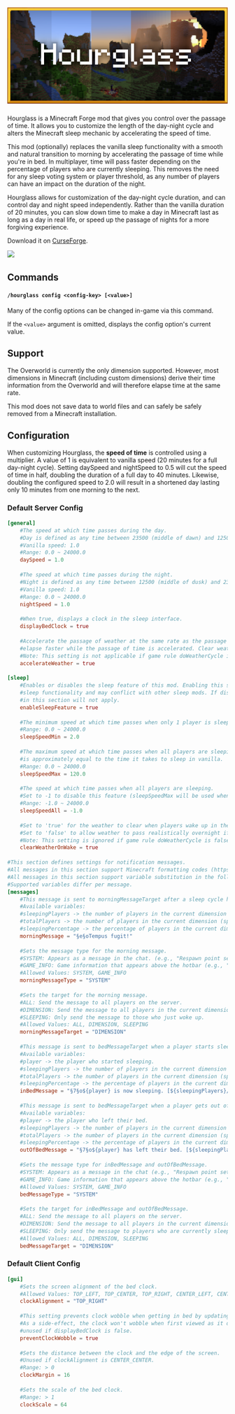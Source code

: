 # ![Hourglass](./media/logo-wide-588x256.png)

Hourglass is a Minecraft Forge mod that gives you control over the passage of time. It allows you to
customize the length of the day-night cycle and alters the Minecraft sleep mechanic by accelerating
the speed of time.

This mod (optionally) replaces the vanilla sleep functionality with a smooth and natural transition
to morning by accelerating the passage of time while you're in bed. In multiplayer, time will pass
faster depending on the percentage of players who are currently sleeping. This removes the need for
any sleep voting system or player threshold, as any number of players can have an impact on the
duration of the night.

Hourglass allows for customization of the day-night cycle duration, and can control day and night
speed independently. Rather than the vanilla duration of 20 minutes, you can slow down time to make
a day in Minecraft last as long as a day in real life, or speed up the passage of nights for a more
forgiving experience.

Download it on [CurseForge](https://www.curseforge.com/minecraft/mc-mods/hourglass).

[![](http://cf.way2muchnoise.eu/title/hourglass.svg)](https://www.curseforge.com/minecraft/mc-mods/hourglass)

## Commands

#### `/hourglass config <config-key> [<value>]`

Many of the config options can be changed in-game via this command.

If the `<value>` argument is omitted, displays the config option's current value.

## Support

The Overworld is currently the only dimension supported. However, most dimensions in Minecraft
(including custom dimensions) derive their time information from the Overworld and will therefore
elapse time at the same rate.

This mod does not save data to world files and can safely be safely removed from a Minecraft
installation.

## Configuration

When customizing Hourglass, the **speed of time** is controlled using a multiplier. A value of 1 is equivalent
to vanilla speed (20 minutes for a full day-night cycle). Setting daySpeed and nightSpeed to 0.5
will cut the speed of time in half, doubling the duration of a full day to 40 minutes. Likewise,
doubling the configured speed to 2.0 will result in a shortened day lasting only 10 minutes from
one morning to the next.

### Default Server Config

```toml
[general]
	#The speed at which time passes during the day.
	#Day is defined as any time between 23500 (middle of dawn) and 12500 (middle of dusk) the next day.
	#Vanilla speed: 1.0
	#Range: 0.0 ~ 24000.0
	daySpeed = 1.0

	#The speed at which time passes during the night.
	#Night is defined as any time between 12500 (middle of dusk) and 23500 (middle of dawn).
	#Vanilla speed: 1.0
	#Range: 0.0 ~ 24000.0
	nightSpeed = 1.0

	#When true, displays a clock in the sleep interface.
	displayBedClock = true

	#Accelerate the passage of weather at the same rate as the passage of time, making weather events
	#elapse faster while the passage of time is accelerated. Clear weather is not accelerated.
	#Note: This setting is not applicable if game rule doWeatherCycle is false.
	accelerateWeather = true

[sleep]
	#Enables or disables the sleep feature of this mod. Enabling this setting will modify the vanilla
	#sleep functionality and may conflict with other sleep mods. If disabled, the remaining settings
	#in this section will not apply.
	enableSleepFeature = true

	#The minimum speed at which time passes when only 1 player is sleeping in a full server.
	#Range: 0.0 ~ 24000.0
	sleepSpeedMin = 2.0

	#The maximum speed at which time passes when all players are sleeping. A value of 120
	#is approximately equal to the time it takes to sleep in vanilla.
	#Range: 0.0 ~ 24000.0
	sleepSpeedMax = 120.0

	#The speed at which time passes when all players are sleeping.
	#Set to -1 to disable this feature (sleepSpeedMax will be used when all players are sleeping).
	#Range: -1.0 ~ 24000.0
	sleepSpeedAll = -1.0

	#Set to 'true' for the weather to clear when players wake up in the morning as it does in vanilla.
    #Set to 'false' to allow weather to pass realistically overnight if accelerateWeather is enabled.
	#Note: This setting is ignored if game rule doWeatherCycle is false.
	clearWeatherOnWake = true

#This section defines settings for notification messages.
#All messages in this section support Minecraft formatting codes (https://minecraft.fandom.com/wiki/Formatting_codes).
#All messages in this section support variable substitution in the following format: ${variableName}
#Supported variables differ per message.
[messages]
	#This message is sent to morningMessageTarget after a sleep cycle has completed in it.
	#Available variables:
	#sleepingPlayers -> the number of players in the current dimension who were sleeping.
	#totalPlayers -> the number of players in the current dimension (spectators are not counted).
	#sleepingPercentage -> the percentage of players in the current dimension who were sleeping (does not include % symbol).
	morningMessage = "§e§oTempus fugit!"

	#Sets the message type for the morning message.
	#SYSTEM: Appears as a message in the chat. (e.g., "Respawn point set")
	#GAME_INFO: Game information that appears above the hotbar (e.g., "You may not rest now, the bed is too far away").
	#Allowed Values: SYSTEM, GAME_INFO
	morningMessageType = "SYSTEM"

	#Sets the target for the morning message.
	#ALL: Send the message to all players on the server.
	#DIMENSION: Send the message to all players in the current dimension.
	#SLEEPING: Only send the message to those who just woke up.
	#Allowed Values: ALL, DIMENSION, SLEEPING
	morningMessageTarget = "DIMENSION"

	#This message is sent to bedMessageTarget when a player starts sleeping.
	#Available variables:
	#player -> the player who started sleeping.
	#sleepingPlayers -> the number of players in the current dimension who are sleeping.
	#totalPlayers -> the number of players in the current dimension (spectators are not counted).
	#sleepingPercentage -> the percentage of players in the current dimension who are sleeping (does not include % symbol).
	inBedMessage = "§7§o${player} is now sleeping. [${sleepingPlayers}/${totalPlayers}]"

	#This message is sent to bedMessageTarget when a player gets out of bed (without being woken up naturally at morning).
	#Available variables:
	#player -> the player who left their bed.
	#sleepingPlayers -> the number of players in the current dimension who are sleeping.
	#totalPlayers -> the number of players in the current dimension (spectators are not counted).
	#sleepingPercentage -> the percentage of players in the current dimension who are sleeping (does not include % symbol).
	outOfBedMessage = "§7§o${player} has left their bed. [${sleepingPlayers}/${totalPlayers}]"

	#Sets the message type for inBedMessage and outOfBedMessage.
	#SYSTEM: Appears as a message in the chat (e.g., "Respawn point set").
	#GAME_INFO: Game information that appears above the hotbar (e.g., "You may not rest now, the bed is too far away").
	#Allowed Values: SYSTEM, GAME_INFO
	bedMessageType = "SYSTEM"

	#Sets the target for inBedMessage and outOfBedMessage.
	#ALL: Send the message to all players on the server.
	#DIMENSION: Send the message to all players in the current dimension.
	#SLEEPING: Only send the message to players who are currently sleeping.
	#Allowed Values: ALL, DIMENSION, SLEEPING
	bedMessageTarget = "DIMENSION"
```

### Default Client Config

```toml
[gui]
	#Sets the screen alignment of the bed clock.
	#Allowed Values: TOP_LEFT, TOP_CENTER, TOP_RIGHT, CENTER_LEFT, CENTER_CENTER, CENTER_RIGHT, BOTTOM_LEFT, BOTTOM_CENTER, BOTTOM_RIGHT
	clockAlignment = "TOP_RIGHT"

	#This setting prevents clock wobble when getting in bed by updating the clock's position every tick.
	#As a side-effect, the clock won't wobble when first viewed as it does in vanilla. This setting is
	#unused if displayBedClock is false.
	preventClockWobble = true

	#Sets the distance between the clock and the edge of the screen.
	#Unused if clockAlignment is CENTER_CENTER.
	#Range: > 0
	clockMargin = 16

	#Sets the scale of the bed clock.
	#Range: > 1
	clockScale = 64
```
